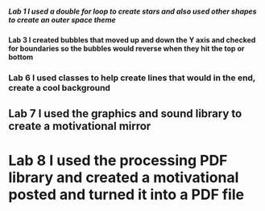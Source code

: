 ##### Lab 1 I used a double for loop to create stars and also used other shapes to create an outer space theme
#### Lab 3 I created bubbles that moved up and down the Y axis and checked for boundaries so the bubbles would reverse when they hit the top or bottom
### Lab 6 I used classes to help create lines that would in the end, create a cool background
## Lab 7 I used the graphics and sound library to create a motivational mirror 
# Lab 8 I used the processing PDF library and created a motivational posted and turned it into a PDF file
